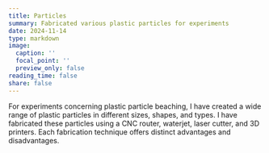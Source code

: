 ```yaml
---
title: Particles
summary: Fabricated various plastic particles for experiments
date: 2024-11-14
type: markdown
image:
  caption: ''
  focal_point: ''
  preview_only: false
reading_time: false
share: false
---
```


For experiments concerning plastic particle beaching, I have created a wide range of plastic particles in different sizes, shapes, and types. I have fabricated these particles using a CNC router, waterjet, laser cutter, and 3D printers. Each fabrication technique offers distinct advantages and disadvantages.